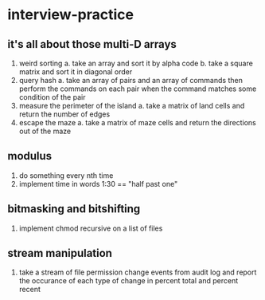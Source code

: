 # interview-practice

## it's all about those multi-D arrays

1. weird sorting
  a. take an array and sort it by alpha code
  b. take a square matrix and sort it in diagonal order
2. query hash
  a. take an array of pairs and an array of commands then perform the commands on each pair when the command matches some condition of the pair
3. measure the perimeter of the island
  a. take a matrix of land cells and return the number of edges
4. escape the maze
  a. take a matrix of maze cells and return the directions out of the maze

## modulus

1. do something every nth time
2. implement time in words 1:30 == "half past one"

## bitmasking and bitshifting

1. implement chmod recursive on a list of files

## stream manipulation

1. take a stream of file permission change events from audit log and report the occurance of each type of change in percent total and percent recent
